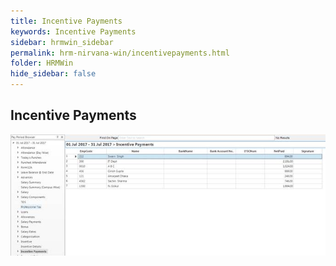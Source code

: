 ```yaml
---
title: Incentive Payments
keywords: Incentive Payments
sidebar: hrmwin_sidebar
permalink: hrm-nirvana-win/incentivepayments.html
folder: HRMWin   
hide_sidebar: false
---
```


## Incentive Payments

![](/images/incentivepayments.jpg)
